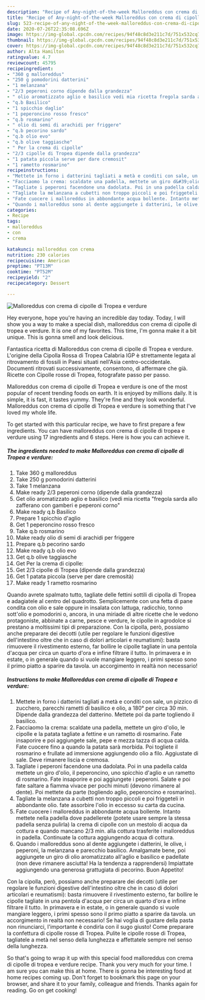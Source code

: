 ```yaml
---
description: "Recipe of Any-night-of-the-week Malloreddus con crema di cipolle di Tropea e verdure"
title: "Recipe of Any-night-of-the-week Malloreddus con crema di cipolle di Tropea e verdure"
slug: 523-recipe-of-any-night-of-the-week-malloreddus-con-crema-di-cipolle-di-tropea-e-verdure
date: 2020-07-26T22:35:08.696Z
image: https://img-global.cpcdn.com/recipes/94f48c8d3e211c7d/751x532cq70/malloreddus-con-crema-di-cipolle-di-tropea-e-verdure-recipe-main-photo.jpg
thumbnail: https://img-global.cpcdn.com/recipes/94f48c8d3e211c7d/751x532cq70/malloreddus-con-crema-di-cipolle-di-tropea-e-verdure-recipe-main-photo.jpg
cover: https://img-global.cpcdn.com/recipes/94f48c8d3e211c7d/751x532cq70/malloreddus-con-crema-di-cipolle-di-tropea-e-verdure-recipe-main-photo.jpg
author: Alta Hamilton
ratingvalue: 4.7
reviewcount: 45795
recipeingredient:
- "360 g malloreddus"
- "250 g pomodorini datterini"
- "1 melanzana"
- "2/3 peperoni corno dipende dalla grandezza"
- " olio aromatizzato aglio e basilico vedi mia ricetta fregola sarda allo zafferano con gamberi e peperoni corno"
- "q.b Basilico"
- "1 spicchio daglio"
- "1 peperoncino rosso fresco"
- "q.b rosmarino"
- " olio di semi di arachidi per friggere"
- "q.b pecorino sardo"
- "q.b olio evo"
- "q.b olive taggiasche"
- " Per la crema di cipolle"
- "2/3 cipolle di Tropea dipende dalla grandezza"
- "1 patata piccola serve per dare cremosit"
- "1 rametto rosmarino"
recipeinstructions:
- "Mettete in forno i datterini tagliati a metà e conditi con sale, un pizzico di zucchero, parecchi rametti di basilico e olio, a 180° per circa 30 min. Dipende dalla grandezza del datterino. Mettete poi da parte togliendo il basilico."
- "Facciaomo la crema: scaldate una padella, mettete un giro d&#39;olio, le cipolle e la patata tagliate a fettine e un rametto di rosmarino. Fate insaporire e poi aggiungete sale, pepe e mezza tazza di acqua calda. Fate cuocere fino a quando la patata sarà morbida. Poi togliete il rosmarino e frullate ad immersione aggiungendo olio a filo. Aggiustate di sale. Deve rimanere liscia e cremosa."
- "Tagliate i peperoni facendone una dadolata. Poi in una padella calda mettete un giro d&#39;olio, il peperoncino, uno spicchio d&#39;aglio e un rametto di rosmarino. Fate insaporire e poi aggiungete i peperoni. Salate e poi fate saltare a fiamma vivace per pochi minuti (devono rimanere al dente). Poi mettete da parte (togliendo aglio, peperoncino e rosmarino)."
- "Tagliate la melanzana a cubetti non troppo piccoli e poi friggeteli in abbondante olio. fate assorbire l&#39;olio in eccesso su carta da cucina."
- "Fate cuocere i malloreddus in abbondante acqua bollente. Intanto mettete nella padella dove padellerete (potete usare sempre la stessa padella senza pulirla) la crema di cipolle con un mestolo di acqua da cottura e quando mancano 2/3 min. alla cottura trasferite i malloreddus in padella. Continuate la cottura aggiungendo acqua di cottura."
- "Quando i malloreddus sono al dente aggiungete i datterini, le olive, i peperoni, la melanzana e parecchio basilico. Amalgamate bene, poi aggiungete un giro di olio aromatizzato all&#39;aglio e basilico e padellate (non deve rimanere asciutta! Ha la tendenza a rapprendersi) Impiattate aggiungendo una generosa grattugiata di pecorino. Buon Appetito!"
categories:
- Recipe
tags:
- malloreddus
- con
- crema

katakunci: malloreddus con crema 
nutrition: 230 calories
recipecuisine: American
preptime: "PT13M"
cooktime: "PT52M"
recipeyield: "2"
recipecategory: Dessert

---
```



![Malloreddus con crema di cipolle di Tropea e verdure](https://img-global.cpcdn.com/recipes/94f48c8d3e211c7d/751x532cq70/malloreddus-con-crema-di-cipolle-di-tropea-e-verdure-recipe-main-photo.jpg)

Hey everyone, hope you're having an incredible day today. Today, I will show you a way to make a special dish, malloreddus con crema di cipolle di tropea e verdure. It is one of my favorites. This time, I'm gonna make it a bit unique. This is gonna smell and look delicious.

Fantastica ricetta di Malloreddus con crema di cipolle di Tropea e verdure. L&#39;origine della Cipolla Rossa di Tropea Calabria IGP è strettamente legata al ritrovamento di fossili in Paesi situati nell&#39;Asia centro-occidentale. Documenti ritrovati successivamente, consentono, di affermare che già. Ricette con Cipolle rosse di Tropea, fotografate passo per passo.

Malloreddus con crema di cipolle di Tropea e verdure is one of the most popular of recent trending foods on earth. It is enjoyed by millions daily. It is simple, it is fast, it tastes yummy. They're fine and they look wonderful. Malloreddus con crema di cipolle di Tropea e verdure is something that I've loved my whole life.


To get started with this particular recipe, we have to first prepare a few ingredients. You can have malloreddus con crema di cipolle di tropea e verdure using 17 ingredients and 6 steps. Here is how you can achieve it.

<!--inarticleads1-->

##### The ingredients needed to make Malloreddus con crema di cipolle di Tropea e verdure:

1. Take 360 g malloreddus
1. Take 250 g pomodorini datterini
1. Take 1 melanzana
1. Make ready 2/3 peperoni corno (dipende dalla grandezza)
1. Get  olio aromatizzato aglio e basilico (vedi mia ricetta &#34;fregola sarda allo zafferano con gamberi e peperoni corno&#34;
1. Make ready q.b Basilico
1. Prepare 1 spicchio d&#39;aglio
1. Get 1 peperoncino rosso fresco
1. Take q.b rosmarino
1. Make ready  olio di semi di arachidi per friggere
1. Prepare q.b pecorino sardo
1. Make ready q.b olio evo
1. Get q.b olive taggiasche
1. Get  Per la crema di cipolle:
1. Get 2/3 cipolle di Tropea (dipende dalla grandezza)
1. Get 1 patata piccola (serve per dare cremosità)
1. Make ready 1 rametto rosmarino


Quando avrete spalmato tutto, tagliate delle fettini sottili di cipolla di Tropea e adagiatele al centro del quadrotto. Semplicemente con una fetta di pane condita con olio e sale oppure in insalata con lattuga, radicchio, tonno sott&#39;olio e pomodorini o, ancora, in una miriade di altre ricette che le vedono protagoniste, abbinate a carne, pesce e verdure, le cipolle in agrodolce si prestano a moltissimi tipi di preparazione. Con la cipolla, però, possiamo anche preparare dei decotti (utile per regolare le funzioni digestive dell&#39;intestino oltre che in caso di dolori articolari e reumatismi): basta rimuovere il rivestimento esterno, far bollire le cipolle tagliate in una pentola d&#39;acqua per circa un quarto d&#39;ora e infine filtrare il tutto. In primavera e in estate, o in generale quando si vuole mangiare leggero, i primi spesso sono il primo piatto a sparire da tavola. un accorgimento in realtà non necessario! 

<!--inarticleads2-->

##### Instructions to make Malloreddus con crema di cipolle di Tropea e verdure:

1. Mettete in forno i datterini tagliati a metà e conditi con sale, un pizzico di zucchero, parecchi rametti di basilico e olio, a 180° per circa 30 min. Dipende dalla grandezza del datterino. Mettete poi da parte togliendo il basilico.
1. Facciaomo la crema: scaldate una padella, mettete un giro d&#39;olio, le cipolle e la patata tagliate a fettine e un rametto di rosmarino. Fate insaporire e poi aggiungete sale, pepe e mezza tazza di acqua calda. Fate cuocere fino a quando la patata sarà morbida. Poi togliete il rosmarino e frullate ad immersione aggiungendo olio a filo. Aggiustate di sale. Deve rimanere liscia e cremosa.
1. Tagliate i peperoni facendone una dadolata. Poi in una padella calda mettete un giro d&#39;olio, il peperoncino, uno spicchio d&#39;aglio e un rametto di rosmarino. Fate insaporire e poi aggiungete i peperoni. Salate e poi fate saltare a fiamma vivace per pochi minuti (devono rimanere al dente). Poi mettete da parte (togliendo aglio, peperoncino e rosmarino).
1. Tagliate la melanzana a cubetti non troppo piccoli e poi friggeteli in abbondante olio. fate assorbire l&#39;olio in eccesso su carta da cucina.
1. Fate cuocere i malloreddus in abbondante acqua bollente. Intanto mettete nella padella dove padellerete (potete usare sempre la stessa padella senza pulirla) la crema di cipolle con un mestolo di acqua da cottura e quando mancano 2/3 min. alla cottura trasferite i malloreddus in padella. Continuate la cottura aggiungendo acqua di cottura.
1. Quando i malloreddus sono al dente aggiungete i datterini, le olive, i peperoni, la melanzana e parecchio basilico. Amalgamate bene, poi aggiungete un giro di olio aromatizzato all&#39;aglio e basilico e padellate (non deve rimanere asciutta! Ha la tendenza a rapprendersi) Impiattate aggiungendo una generosa grattugiata di pecorino. Buon Appetito!


Con la cipolla, però, possiamo anche preparare dei decotti (utile per regolare le funzioni digestive dell&#39;intestino oltre che in caso di dolori articolari e reumatismi): basta rimuovere il rivestimento esterno, far bollire le cipolle tagliate in una pentola d&#39;acqua per circa un quarto d&#39;ora e infine filtrare il tutto. In primavera e in estate, o in generale quando si vuole mangiare leggero, i primi spesso sono il primo piatto a sparire da tavola. un accorgimento in realtà non necessario! Se hai voglia di gustare della pasta non rinunciarci, l&#39;importante è condirla con il sugo giusto! Come preparare la confettura di cipolle rosse di Tropea. Pulite le cipolle rosse di Tropea, tagliatele a metà nel senso della lunghezza e affettatele sempre nel senso della lunghezza. 

So that's going to wrap it up with this special food malloreddus con crema di cipolle di tropea e verdure recipe. Thank you very much for your time. I am sure you can make this at home. There is gonna be interesting food at home recipes coming up. Don't forget to bookmark this page on your browser, and share it to your family, colleague and friends. Thanks again for reading. Go on get cooking!

